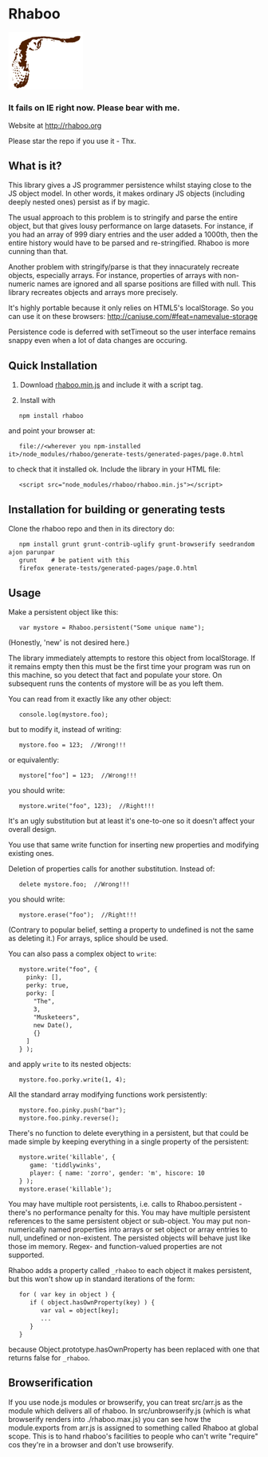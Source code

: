 Rhaboo
======

<img src="logo.png" width="150px;"/>

<h3>It fails on IE right now. Please bear with me.</h3>

Website at http://rhaboo.org

Please star the repo if you use it - Thx.

What is it?
-----------

This library gives a JS programmer persistence whilst staying close to the JS object model. In other words, it makes ordinary JS objects (including deeply nested ones) persist as if by magic.

The usual approach to this problem is to stringify and parse the entire object, but that gives lousy performance on large datasets. For instance, if you had an array of 999 diary entries and the user added a 1000th, then the entire history would have to be parsed and re-stringified. Rhaboo is more cunning than that.

Another problem with stringify/parse is that they innacurately recreate objects, especially arrays. For instance, properties of arrays with non-numeric names are ignored and all sparse positions are filled with null. This library recreates objects and arrays more precisely.

It's highly portable because it only relies on HTML5's localStorage. So you can use it on these browsers: http://caniuse.com/#feat=namevalue-storage

Persistence code is deferred with setTimeout so the user interface remains snappy even when a lot of data changes are occuring. 

Quick Installation
------------------

1. Download <a class='download plain' href="https://raw.githubusercontent.com/adrianmay/rhaboo/master/rhaboo.min.js" download>rhaboo.min.js</a> and include it with a script tag.

2. Install with 

```
   npm install rhaboo
```

and point your browser at: 

```
   file://<wherever you npm-installed it>/node_modules/rhaboo/generate-tests/generated-pages/page.0.html
```

to check that it installed ok. Include the library in your HTML file:

```
   <script src="node_modules/rhaboo/rhaboo.min.js"></script>
```

Installation for building or generating tests
---------------------------------------------

Clone the rhaboo repo and then in its directory do:

```
   npm install grunt grunt-contrib-uglify grunt-browserify seedrandom ajon parunpar
   grunt    # be patient with this
   firefox generate-tests/generated-pages/page.0.html
```

Usage
-----

Make a persistent object like this:

```
   var mystore = Rhaboo.persistent("Some unique name");
```
(Honestly, 'new' is not desired here.)

The library immediately attempts to restore this object from localStorage. If it remains empty then this must be the first time your program was run on this machine, so you detect that fact and populate your store. On subsequent runs the contents of mystore will be as you left them.

You can read from it exactly like any other object:

```
   console.log(mystore.foo); 
```
but to modify it, instead of writing:
 
```
   mystore.foo = 123;  //Wrong!!!
```
or equivalently: 

```
   mystore["foo"] = 123;  //Wrong!!!
```
you should write:

```
   mystore.write("foo", 123);  //Right!!!
```

It's an ugly substitution but at least it's one-to-one so it doesn't affect your overall design.

You use that same write function for inserting new properties and modifying existing ones.  

Deletion of properties calls for another substitution. Instead of:

```
   delete mystore.foo;  //Wrong!!!
```

you should write:

```
   mystore.erase("foo");  //Right!!!
```

(Contrary to popular belief, setting a property to undefined is not the same as deleting it.) For arrays, splice should be used. 

You can also pass a complex object to `write`:

```
   mystore.write("foo", {   
     pinky: [],   
     perky: true,   
     porky: [   
       "The",   
       3,   
       "Musketeers",   
       new Date(),
       {}   
     ]   
   } );
```

and apply `write` to its nested objects:

```
   mystore.foo.porky.write(1, 4);
```

All the standard array modifying functions work persistently:

```
   mystore.foo.pinky.push("bar");  
   mystore.foo.pinky.reverse();
```

There's no function to delete everything in a persistent, but that could be made simple by keeping everything in a single property of the persistent:

```
   mystore.write('killable', { 
      game: 'tiddlywinks', 
      player: { name: 'zorro', gender: 'm', hiscore: 10 
   } );
   mystore.erase('killable');
```

You may have multiple root persistents, i.e. calls to Rhaboo.persistent - there's no performance penalty for this. You may have multiple persistent references to the same persistent object or sub-object. You may put non-numerically named properties into arrays or set object or array entries to null, undefined or non-existent. The persisted objects will behave just like those im memory. Regex- and function-valued properties are not supported.

Rhaboo adds a property called `_rhaboo` to each object it makes persistent, but this won't show up in standard iterations of the form:

```
   for ( var key in object ) {
      if ( object.hasOwnProperty(key) ) {
         var val = object[key];
         ...
      }
   }
```

because Object.prototype.hasOwnProperty has been replaced with one that returns false for `_rhaboo`.

Browserification
----------------

If you use node.js modules or browserify, you can treat src/arr.js as the module which delivers all of rhaboo. In src/unbrowserify.js (which is what browserify renders into ./rhaboo.max.js) you can see how the module.exports from arr.js is assigned to something called Rhaboo at global scope. This is to hand rhaboo's facilities to people who can't write "require" cos they're in a browser and don't use browserify. 





